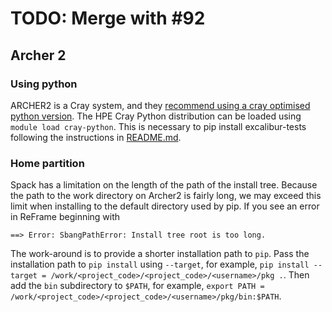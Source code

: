 # TODO: Merge with #92 

## Archer 2

### Using python

ARCHER2 is a Cray system, and they [recommend using a cray optimised python version](https://docs.archer2.ac.uk/user-guide/python/). The HPE Cray Python distribution can be loaded using `module load cray-python`. This is necessary to pip install excalibur-tests following the instructions in [README.md](./README.md).

### Home partition

Spack has a limitation on the length of the path of the install tree. Because the path to the work directory on Archer2 is fairly long, we may exceed this limit when installing to the default directory used by pip. If you see an error in ReFrame beginning with

```
==> Error: SbangPathError: Install tree root is too long.
```
The work-around is to provide a shorter installation path to `pip`. Pass the installation path to `pip install` using `--target`, for example, `pip install --target = /work/<project_code>/<project_code>/<username>/pkg .`. Then add the `bin` subdirectory to `$PATH`, for example, `export PATH = /work/<project_code>/<project_code>/<username>/pkg/bin:$PATH`.
